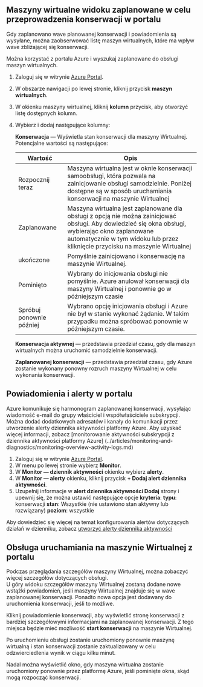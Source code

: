 
## <a name="view-vms-scheduled-for-maintenance-in-the-portal"></a>Maszyny wirtualne widoku zaplanowane w celu przeprowadzenia konserwacji w portalu

Gdy zaplanowano wave planowanej konserwacji i powiadomienia są wysyłane, można zaobserwować listę maszyn wirtualnych, które ma wpływ wave zbliżającej się konserwacji. 

Można korzystać z portalu Azure i wyszukaj zaplanowane do obsługi maszyn wirtualnych.

1. Zaloguj się w witrynie [Azure Portal](https://portal.azure.com).

2. W obszarze nawigacji po lewej stronie, kliknij przycisk **maszyn wirtualnych**.

3. W okienku maszyny wirtualnej, kliknij **kolumn** przycisk, aby otworzyć listę dostępnych kolumn.

4. Wybierz i dodaj następujące kolumny:

   **Konserwacja** — Wyświetla stan konserwacji dla maszyny Wirtualnej. Potencjalne wartości są następujące:
      
      | Wartość | Opis |
      |-------|-------------|
      | Rozpocznij teraz | Maszyna wirtualna jest w oknie konserwacji samoobsługi, która pozwala na zainicjowanie obsługi samodzielnie. Poniżej dostępne są w sposób uruchamiania konserwacji na maszynie Wirtualnej | 
      | Zaplanowane | Maszyna wirtualna jest zaplanowane dla obsługi z opcją nie można zainicjować obsługi. Aby dowiedzieć się okna obsługi, wybierając okno zaplanowane automatycznie w tym widoku lub przez kliknięcie przycisku na maszynie Wirtualnej | 
      | ukończone | Pomyślnie zainicjowano i konserwację na maszynie Wirtualnej. | 
      | Pominięto| Wybrany do inicjowania obsługi nie pomyślnie. Azure anulował konserwacji dla maszyny Wirtualnej i ponownie go w późniejszym czasie | 
      | Spróbuj ponownie później| Wybrano opcję inicjowania obsługi i Azure nie był w stanie wykonać żądanie. W takim przypadku można spróbować ponownie w późniejszym czasie. | 
   
   **Konserwacja aktywnej** — przedstawia przedział czasu, gdy dla maszyn wirtualnych można uruchomić samodzielnie konserwacji.
   
   **Zaplanowanej konserwacji** — przedstawia przedział czasu, gdy Azure zostanie wykonany ponowny rozruch maszyny Wirtualnej w celu wykonania konserwacji. 




## <a name="notification-and-alerts-in-the-portal"></a>Powiadomienia i alerty w portalu

Azure komunikuje się harmonogram zaplanowanej konserwacji, wysyłając wiadomość e-mail do grupy właściciel i współwłaściciele subskrypcji. Można dodać dodatkowych adresatów i kanały do komunikacji przez utworzenie alerty dziennika aktywności platformy Azure. Aby uzyskać więcej informacji, zobacz [monitorowanie aktywności subskrypcji z dziennika aktywności platformy Azure] (../articles/monitoring-and-diagnostics/monitoring-overview-activity-logs.md)

1. Zaloguj się w witrynie [Azure Portal](https://portal.azure.com).
2. W menu po lewej stronie wybierz **Monitor**. 
3. W **Monitor — dziennik aktywności** okienku wybierz **alerty**.
4. W **Monitor — alerty** okienku, kliknij przycisk **+ Dodaj alert dziennika aktywności**.
5. Uzupełnij informacje w **alert dziennika aktywności Dodaj** strony i upewnij się, że można ustawić następujące opcje **kryteria**: **typu**: konserwacji **stan**: Wszystkie (nie ustawiono stan aktywny lub rozwiązany) **poziom**: wszystkie
    
Aby dowiedzieć się więcej na temat konfigurowania alertów dotyczących działań w dzienniku, zobacz [utworzyć alerty dziennika aktywności](../articles/monitoring-and-diagnostics/monitoring-activity-log-alerts.md)
    
    
## <a name="start-maintenance-on-your-vm-from-the-portal"></a>Obsługa uruchamiania na maszynie Wirtualnej z portalu

Podczas przeglądania szczegółów maszyny Wirtualnej, można zobaczyć więcej szczegółów dotyczących obsługi.  
U góry widoku szczegółów maszyny Wirtualnej zostaną dodane nowe wstążki powiadomień, jeśli maszyny Wirtualnej znajduje się w wave zaplanowanej konserwacji. Ponadto nowa opcja jest dodawany do uruchomienia konserwacji, jeśli to możliwe. 


Kliknij powiadomienie konserwacji, aby wyświetlić stronę konserwacji z bardziej szczegółowymi informacjami na zaplanowanej konserwacji. Z tego miejsca będzie mieć możliwość **start konserwacji** na maszynie Wirtualnej.

Po uruchomieniu obsługi zostanie uruchomiony ponownie maszynę wirtualną i stan konserwacji zostanie zaktualizowany w celu odzwierciedlenia wynik w ciągu kilku minut.

Nadal można wyświetlić okno, gdy maszyna wirtualna zostanie uruchomiony ponownie przez platformę Azure, jeśli pominięte okna, skąd mogą rozpocząć konserwacji. 

